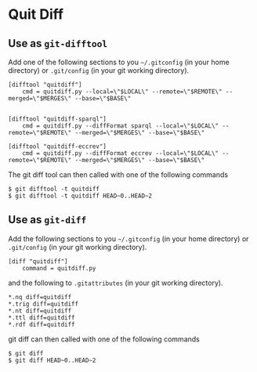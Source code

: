 # Quit Diff

## Use as `git-difftool`

Add one of the following sections to you `~/.gitconfig` (in your home directory) or `.git/config` (in your git working directory).

    [difftool "quitdiff"]
        cmd = quitdiff.py --local=\"$LOCAL\" --remote=\"$REMOTE\" --merged=\"$MERGES\" --base=\"$BASE\"


    [difftool "quitdiff-sparql"]
        cmd = quitdiff.py --diffFormat sparql --local=\"$LOCAL\" --remote=\"$REMOTE\" --merged=\"$MERGES\" --base=\"$BASE\"

    [difftool "quitdiff-eccrev"]
        cmd = quitdiff.py --diffFormat eccrev --local=\"$LOCAL\" --remote=\"$REMOTE\" --merged=\"$MERGES\" --base=\"$BASE\"

The git diff tool can then called with one of the following commands

    $ git difftool -t quitdiff
    $ git difftool -t quitdiff HEAD~0..HEAD~2

## Use as `git-diff`

Add the following sections to you `~/.gitconfig` (in your home directory) or `.git/config` (in your git working directory).

    [diff "quitdiff"]
        command = quitdiff.py

and the following to `.gitattributes`  (in your git working directory).

    *.nq diff=quitdiff
    *.trig diff=quitdiff
    *.nt diff=quitdiff
    *.ttl diff=quitdiff
    *.rdf diff=quitdiff

git diff can then called with one of the following commands

    $ git diff
    $ git diff HEAD~0..HEAD~2
